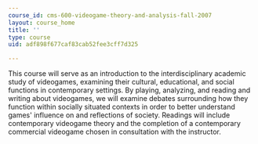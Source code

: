 ```yaml
---
course_id: cms-600-videogame-theory-and-analysis-fall-2007
layout: course_home
title: ''
type: course
uid: adf898f677caf83cab52fee3cff7d325

---
```

This course will serve as an introduction to the interdisciplinary academic study of videogames, examining their cultural, educational, and social functions in contemporary settings. By playing, analyzing, and reading and writing about videogames, we will examine debates surrounding how they function within socially situated contexts in order to better understand games' influence on and reflections of society. Readings will include contemporary videogame theory and the completion of a contemporary commercial videogame chosen in consultation with the instructor.
